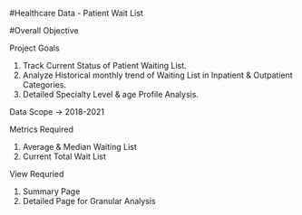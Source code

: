 #Healthcare Data - Patient Wait List

#Overall Objective

Project Goals
1) Track Current Status of Patient Waiting List.
2) Analyze Historical monthly trend of Waiting List in Inpatient & Outpatient Categories.
3) Detailed Specialty Level & age Profile Analysis.

Data Scope 
-> 2018-2021

Metrics Required
1) Average & Median Waiting List
2) Current Total Wait List

View Requried 
1) Summary Page
2) Detailed Page for Granular Analysis
